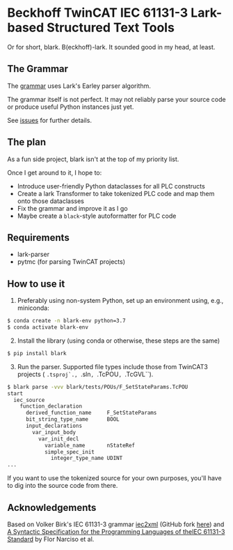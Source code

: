 Beckhoff TwinCAT IEC 61131-3 Lark-based Structured Text Tools
=============================================================

Or for short, blark.  B(eckhoff)-lark. It sounded good in my head, at least.

The Grammar
-----------

The [grammar](blark/iec.lark) uses Lark's Earley parser algorithm.

The grammar itself is not perfect.  It may not reliably parse your source code
or produce useful Python instances just yet.

See [issues](https://github.com/klauer/blark/issues) for further details.

The plan
--------

As a fun side project, blark isn't at the top of my priority list.

Once I get around to it, I hope to:

* Introduce user-friendly Python dataclasses for all PLC constructs
* Create a lark Transformer to take tokenized PLC code and map them onto those
  dataclasses
* Fix the grammar and improve it as I go
* Maybe create a ``black``-style autoformatter for PLC code

Requirements
------------

* lark-parser
* pytmc (for parsing TwinCAT projects)

How to use it
-------------

1. Preferably using non-system Python, set up an environment using, e.g., miniconda:
```bash
$ conda create -n blark-env python=3.7
$ conda activate blark-env
```

2. Install the library (using conda or otherwise, these steps are the same)

```bash
$ pip install blark
```

3. Run the parser.  Supported file types include those from TwinCAT3 projects (
   ``.tsproj`., ``.sln``, ``.TcPOU``, ``.TcGVL``).

```bash
$ blark parse -vvv blark/tests/POUs/F_SetStateParams.TcPOU
start
  iec_source
    function_declaration
      derived_function_name     F_SetStateParams
      bit_string_type_name      BOOL
      input_declarations
        var_input_body
          var_init_decl
            variable_name       nStateRef
            simple_spec_init
              integer_type_name UDINT
...
```

If you want to use the tokenized source for your own purposes, you'll have
to dig into the source code from there.

Acknowledgements
----------------

Based on Volker Birk's IEC 61131-3 grammar [iec2xml](https://fdik.org/iec2xml/)
(GitHub fork [here](https://github.com/klauer/iec2xml)) and [A Syntactic
Specification for the Programming Languages of theIEC 61131-3
Standard](https://www.researchgate.net/publication/228971719_A_syntactic_specification_for_the_programming_languages_of_the_IEC_61131-3_standard)
by Flor Narciso et al.
